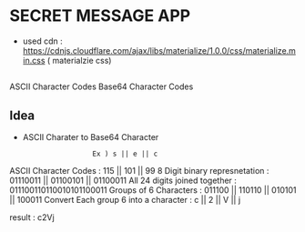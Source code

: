 # SECRET MESSAGE APP

- used cdn : https://cdnjs.cloudflare.com/ajax/libs/materialize/1.0.0/css/materialize.min.css ( materialzie css)

##

ASCII Character Codes
Base64 Character Codes

## Idea

- ASCII Charater to Base64 Character

                       Ex ) s || e || c

ASCII Character Codes : 115 || 101 || 99
8 Digit binary represnetation : 01110011 || 01100101 || 01100011
All 24 digits joined together : 011100110110010101100011
Groups of 6 Characters : 011100 || 110110 || 010101 || 100011
Convert Each group 6 into a character : c || 2 || V || j

result : c2Vj
